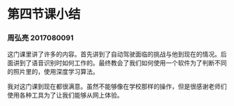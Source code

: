 # 第四节课小结

### 周弘亮 2017080091

这门课里讲了许多的内容。首先讲到了自动驾驶面临的挑战与他到现在的情况。后面讲到了语音识别时如何工作的。最终教会了我们如何使用一个软件为了判断不同的照片里的，使用深度学习算法。

我对这门课到现在都很满意。虽然不能够像在学校那样的操作，但是很感谢老师们使用各种工具为了让我们能够从网上体验。
